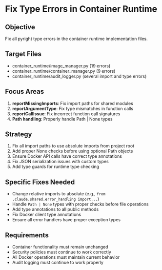 # Fix Type Errors in Container Runtime

## Objective
Fix all pyright type errors in the container runtime implementation files.

## Target Files
- container_runtime/image_manager.py (19 errors)
- container_runtime/container_manager.py (9 errors)
- container_runtime/audit_logger.py (several import and type errors)

## Focus Areas
1. **reportMissingImports**: Fix import paths for shared modules
2. **reportArgumentType**: Fix type mismatches in function calls
3. **reportCallIssue**: Fix incorrect function call signatures
4. **Path handling**: Properly handle Path | None types

## Strategy
1. Fix all import paths to use absolute imports from project root
2. Add proper None checks before using optional Path objects
3. Ensure Docker API calls have correct type annotations
4. Fix JSON serialization issues with custom types
5. Add type guards for runtime type checking

## Specific Fixes Needed
- Change relative imports to absolute (e.g., `from .claude.shared.error_handling import...`)
- Handle `Path | None` types with proper checks before file operations
- Add type annotations to all public methods
- Fix Docker client type annotations
- Ensure all error handlers have proper exception types

## Requirements
- Container functionality must remain unchanged
- Security policies must continue to work correctly
- All Docker operations must maintain current behavior
- Audit logging must continue to work properly
